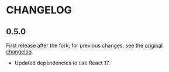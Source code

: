 # CHANGELOG

## 0.5.0

First release after the fork; for previous changes, see the [original changelog](https://github.com/igorprado/react-notification-system/blob/master/CHANGELOG.md).
* Updated dependencies to use React 17.
